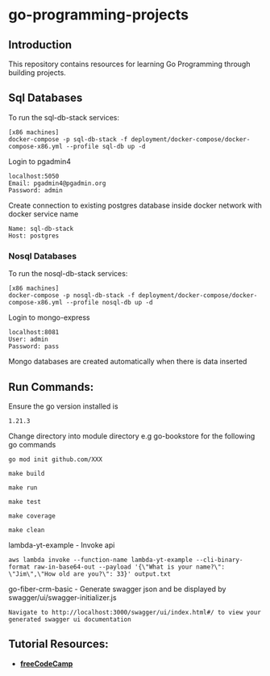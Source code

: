 # go-programming-projects

## Introduction

This repository contains resources for learning Go Programming through building projects.

## Sql Databases

To run the sql-db-stack services:

```
[x86 machines]
docker-compose -p sql-db-stack -f deployment/docker-compose/docker-compose-x86.yml --profile sql-db up -d
```

Login to pgadmin4
```
localhost:5050
Email: pgadmin4@pgadmin.org
Password: admin
```

Create connection to existing postgres database inside docker network with docker service name
```
Name: sql-db-stack
Host: postgres
```

### Nosql Databases
To run the nosql-db-stack services:

```
[x86 machines]
docker-compose -p nosql-db-stack -f deployment/docker-compose/docker-compose-x86.yml --profile nosql-db up -d
```

Login to mongo-express
```
localhost:8081
User: admin
Password: pass
```

Mongo databases are created automatically when there is data inserted

## Run Commands:
Ensure the go version installed is

```
1.21.3
```

Change directory into module directory e.g go-bookstore for the following go commands
```
go mod init github.com/XXX

make build

make run

make test

make coverage

make clean
```

lambda-yt-example - Invoke api 

```
aws lambda invoke --function-name lambda-yt-example --cli-binary-format raw-in-base64-out --payload '{\"What is your name?\": \"Jim\",\"How old are you?\": 33}' output.txt
```

go-fiber-crm-basic - Generate swagger json and be displayed by swagger/ui/swagger-initializer.js
```
Navigate to http://localhost:3000/swagger/ui/index.html#/ to view your generated swagger ui documentation
```

## Tutorial Resources:
* **[freeCodeCamp](https://www.freecodecamp.org/news/learn-go-by-building-11-projects/)**